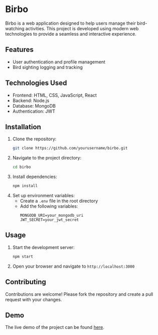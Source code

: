 # Birbo

Birbo is a web application designed to help users manage their bird-watching activities. This project is developed using modern web technologies to provide a seamless and interactive experience.

## Features

- User authentication and profile management
- Bird sighting logging and tracking

## Technologies Used

- Frontend: HTML, CSS, JavaScript, React
- Backend: Node.js
- Database: MongoDB
- Authentication: JWT

## Installation

1. Clone the repository:
    ```bash
    git clone https://github.com/yourusername/birbo.git
    ```
2. Navigate to the project directory:
    ```bash
    cd birbo
    ```
3. Install dependencies:
    ```bash
    npm install
    ```
4. Set up environment variables:
    - Create a `.env` file in the root directory
    - Add the following variables:
      ```
      MONGODB_URI=your_mongodb_uri
      JWT_SECRET=your_jwt_secret
      ```

## Usage

1. Start the development server:
    ```bash
    npm start
    ```
2. Open your browser and navigate to `http://localhost:3000`

## Contributing

Contributions are welcome! Please fork the repository and create a pull request with your changes.

## Demo

The live demo of the project can be found [here](https://www.youtube.com/watch?v=aqN_n6srbsY&ab_channel=MichaelBayouk).
